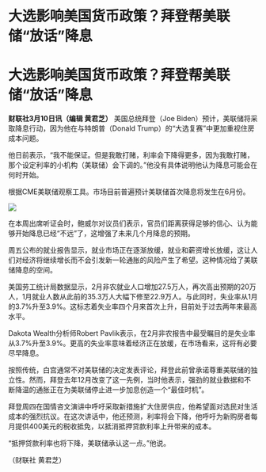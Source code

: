 # 大选影响美国货币政策？拜登帮美联储“放话”降息

# 大选影响美国货币政策？拜登帮美联储“放话”降息

**财联社3月10日讯（编辑 黄君芝）** 美国总统拜登（Joe Biden）预计，美联储将采取降息行动，因为他在与特朗普（Donald
Trump）的“大选复赛”中更加重视住房成本问题。

他日前表示，“我不能保证。但是我敢打赌，利率会下降得更多，因为我敢打赌，那个设定利率的小机构（美联储）会下调的。”他没有具体说明他认为降息可能会在何时开始。

根据CME美联储观察工具。市场目前普遍预计美联储首次降息将发生在6月份。

![](https://inews.gtimg.com/om_bt/ONX0nNsWRJEuE5zRmCm7HDBPhwAK15gL5jcmyBGMVvp7gAA/1000)

在本周出席听证会时，鲍威尔对议员们表示，官员们距离获得足够的信心、认为能够开始降息已经“不远”了，这增强了未来几个月降息的预期。

周五公布的就业报告显示，就业市场正在逐渐放缓，就业和薪资增长放缓，这让人们对经济将继续增长而不会引发新一轮通胀的风险产生了希望。这种情况给了美联储降息的空间。

美国劳工统计局数据显示，2月非农就业人口增加27.5万人，再次高出预期的20万人，1月就业人数从此前的35.3万人大幅下修至22.9万人。与此同时，失业率从1月的3.7%升至3.9%。这标志着失业率四个月来首次上升，目前处于过去两年来最高水平。

Dakota Wealth分析师Robert
Pavlik表示，在2月非农报告中最受瞩目的是失业率从3.7%升至3.9%。更高的失业率意味着经济正在放缓，在市场看来，这将有必要尽早降息。

按照传统，白宫通常不对美联储的决定发表评论，拜登此前曾承诺尊重美联储的独立性。然而，拜登去年12月改变了这一先例，当时他表示，强劲的就业数据和不断降温的通胀正在为美联储停止进一步加息创造一个“最佳时机”。

拜登周四在国情咨文演讲中呼吁采取新措施扩大住房供应，他希望面对选民对生活成本的强烈抗议。在这次讲话中，他还预测，利率将会下降，他呼吁为新购房者每月提供400美元的税收抵免，以抵消抵押贷款利率上升带来的成本。

“抵押贷款利率也将下降，美联储承认这一点。”他说。

（财联社 黄君芝）

